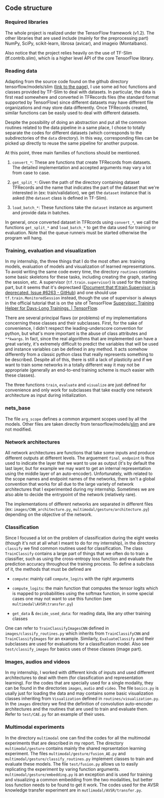 ## Code structure

### Required libraries

The whole project is realized under the TensorFlow framework (v1.2). The
other libraries that are used include (mainly for the preprocessing part)
NumPy, SciPy, scikit-learn, librosa (avicar), and imageio (Montalbano).

Also notice that the project relies heavily on the use of TF-Slim
(tf.contrib.slim), which is a higher level API of the core TensorFlow library.

### Reading data

Adapting from the source code found on the github directory
tensorflow/models/slim
([link to the page](https://github.com/tensorflow/models/tree/master/slim)),
I use some ad hoc functions and classes provided by TF-Slim to deal
with datasets. In particular, the data is first read somewhere and converted
in TFRecords files (the standard format supported by TensorFlow) since
different datasets may have different file organizations and may store
data differently. Once TFRecords created, similar functions can be easily
used to deal with different datasets.

Despite the possibility of doing an abstraction and put all the common
routines related to the data pipeline in a same place, I chose to totally
separate the codes for different datasets (which corresponds to the
subdirectories of the `data` directory). In this way, corresponding files
can be picked up directly to reuse the same pipeline for another purpose.

At this point, three main families of functions should be mentioned.

1. `convert_*`: These are functions that create TFRecords from datasets.
The detailed implementation and accepted arguments may vary a lot
from case to case.

2. `get_split_*`: Given the path of the directory containing dataset
TFRecords and the name that indicates the part of the dataset that we're
interested in (ex: train/validation), we get the `dataset` instance that is
asked (the `dataset` class is defined in TF-Slim).

3. `load_batch_*`: These functions take the `dataset` instance as argument
and provide data in batches.

In general, once converted dataset in TFRcords using `convert_*`, we call
the functions `get_split_*` and `load_batch_*` to get the data used
for training or evaluation. Note that the queue runners must be started
otherwise the program will hang.

### Training, evaluation and visualization

In my internship, the three things that I do the most often are: training
models, evaluation of models and visualization of learned representations.
To avoid writing the same code every time, the directory `routines` contains
some basic skeletons for these tasks, including creating the graph, starting
the session, etc. A supervisor (`tf.train.supervisor`) is used for the
training part, but it seems that it's deprectaed
([Document that tf.train.Supervisor is deprecated. Issue #6263 - GitHub](https://github.com/tensorflow/tensorflow/issues/6263))
and one should use `tf.train.MonitoredSession` instead, though the use of
supervisor is always in the official tutorial that is on the site of TensorFlow
[Supervisor: Training Helper for Days-Long Trainings. | TensorFlow](https://www.tensorflow.org/programmers_guide/supervisor).

There are several principal flaws (or problems) of my implementations
concerning these classes and their subclasses. First, for the sake of
convenience, I didn't respect the leading-underscore convention for python,
but what's more important is the abuse of class attributes and `**kwargs`.
In fact, since the real algorithms that are implemented can have a great
variety, it's extremely difficult to predict the variables that will be
used and instance variables can be defined in any method.
It acts somehow differently from a classic python class
that really represents something to be described. Despite all of this,
there is still a lack of plasticity and if we want to train some networks in
a totally different way it may not be appropriate (generally an
end-to-end training scheme is much easier with these classes).

The three functions `train`, `evaluate` and `visualize` are just defined
for convenience and only work for subclasses that take exactly one network
architecture as input during initialization.

### nets\_base

The file `arg_scope` defines a common argument scopes used by all the models.
Other files are taken directly from
tensorflow/models/[slim](https://github.com/tensorflow/models/tree/master/slim)
and are not modified.

### Network architectures

All network architectures are functions that take some inputs and produce
different outputs at different levels. The arguement `final_endpoint`
is thus used to indicate the layer that we want to use as output
(it's by default the last layer, but for example we may want to get
an internal representation using the middle layer of an auto-encoder).
Unfortunately, with related to the scope names and endpoint names of
the networks, there isn't a global convention that works for all due
to the large variety of network architectures that I experimented during my
internship. Sometimes we are also able to decide the entrypoint of
the network (relatively rare).

The implementations of different networks are separated in different files
(ex: `images/CNN_architecture.py`, `multimodal/gesture/architecture.py`)
depending on the objective of the network.

### Classification

Since I focused a lot on the problem of classification during the eight weeks
(though it's not at all what I meant to do for my internship), in the
directory `classify` we find common routines used for classification.
The class `TrainClassify` contains a large part of things that we often
do to train a classifier, such as using the cross-entropy loss function
and evaluate the prediction accuracy throughout the training process.
To define a subclass of it, the methods that must be defined are

* `compute`: mainly call `compute_logits` with the right arguments

* `compute_logits`: the main function that computes the tensor logits
which is mapped to probabilities using the softmax function, in some
special cases one may not want to use this function
(see `multimodal\AVSR\transfer.py`)

* `get_data` & `decide_used_data`: for reading data, like any other
training classes

One can refer to `TrainClassifyImagesCNN` defined in
`images/classify_routines.py` which inherits from `TrainClassifyCNN` and
`TrainClassifyImages` for an example. Similarly, `EvaluateClassify` and
their subclasses are used for evaluations for a classification model.
Also see `test/classify_images` for basics uses of these classes (image part).

### Images, audios and videos

In my internship, I worked with different kinds of inputs and used different
architectures to deal with them (for classification and representation learning).
For the codes that are specially used for a single modality, they can be
found in the directories `images`, `audio` and `video`. The file `basics.py`
is usally just for loading the data and may contains some basic
visualization classes inheriting from `Visualization` defined in
`routines/visualization.py`. In the `images` directory we find the definition
of convolution auto-encoder architectures and the routines that are used to train
and evaluate them. Refer to `test/CAE.py` for an example of their uses.

### Multimodal experiments

In the directory `multimodal` one can find the codes for all the multimodal
experiments that are described in my report.
The directory `multimodal/gesture` contains mainly the shared reprsentation
learning experiment. The files `multimodal/gesture/fusion_AE.py` and
`multimodal/gesture/classify_routines.py` implement classes to train and
evaluate these models. The file `test/fusion.py` allows us to easily
replicating the experiment by varing function arguments.
`multimodal/gesture/embedding.py` is an exception and is used for training
and visualizing a common embedding from the two modalities, but better
loss function needs to be found to get it work.
The codes used for the AVSR knowledge transfer experiment are in
`mutlimodal/AVSR/transfer.py`.
